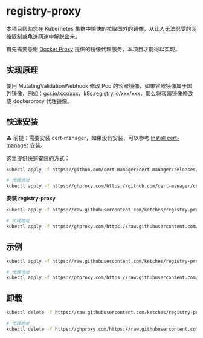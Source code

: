 # registry-proxy

本项目帮助您在 Kubernetes 集群中愉快的拉取国外的镜像，从让人无法忍受的网络限制或龟速网速中解脱出来。

首先需要感谢 [Docker Proxy](https://dockerproxy.com/) 提供的镜像代理服务，本项目才能得以实现。

## 实现原理

使用 MutatingValidationWebhook 修改 Pod 的容器镜像，如果容器镜像属于国外镜像，例如：gcr.io/xxx/xxx、k8s.registry.io/xxx/xxx，那么将容器镜像修改成 dockerproxy 代理镜像。

## 快速安装

⚠️ 前提：需要安装 cert-manager，如果没有安装，可以参考 [Install cert-manager](https://cert-manager.io/docs/installation/) 安装。

这里提供快速安装的方式：

```bash
kubectl apply -f https://github.com/cert-manager/cert-manager/releases/download/v1.13.0/cert-manager.yaml

# 代理地址
kubectl apply -f https://ghproxy.com/https://github.com/cert-manager/cert-manager/releases/download/v1.13.0/cert-manager.yaml
```

**安装 registry-proxy**

```bash
kubectl apply -f https://raw.githubusercontent.com/ketches/registry-proxy/master/deploy/manifests.yaml

# 代理地址
kubectl apply -f https://ghproxy.com/https://raw.githubusercontent.com/ketches/registry-proxy/master/deploy/manifests.yaml
```

## 示例

```bash
kubectl apply -f https://raw.githubusercontent.com/ketches/registry-proxy/master/examples/dockerhub-nginx.yaml

# 代理地址
kubectl apply -f https://ghproxy.com/https://raw.githubusercontent.com/ketches/registry-proxy/master/examples/dockerhub-nginx.yaml
```

## 卸载

```bash
kubectl delete -f https://raw.githubusercontent.com/ketches/registry-proxy/master/deploy/manifests.yaml

# 代理地址
kubectl delete -f https://ghproxy.com/https://raw.githubusercontent.com/ketches/registry-proxy/master/deploy/manifests.yaml
```
